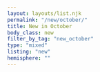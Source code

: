 ```yaml
---
layout: layouts/list.njk
permalink: "/new/october/"
title: New in October
body_class: new
filter_by_tag: "new_october"
type: "mixed"
listing: "new"
hemisphere: ""
---
```

